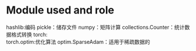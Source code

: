 # Module used and role
hashlib:编码
pickle：储存文件
numpy：矩阵计算
collections.Counter：统计数据格式转换
torch:  
torch.optim:优化算法 optim.SparseAdam：适用于稀疏数据的
